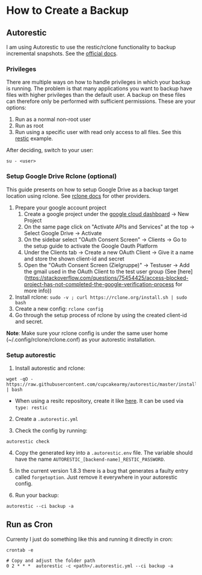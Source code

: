 # How to Create a Backup

## Autorestic

I am using Autorestic to use the restic/rclone functionality to backup incremental snapshots.
See the [official docs](https://autorestic.vercel.app/config).

### Privileges

There are multiple ways on how to handle privileges in which your backup is running. The problem is that many applications you want to backup have files with higher privileges than the default user. A backup on these files can therefore only be performed with sufficient permissions. These are your options:

1. Run as a normal non-root user
2. Run as root
3. Run using a specific user with read only access to all files. See this [restic](https://restic.readthedocs.io/en/latest/080_examples.html#backing-up-your-system-without-running-restic-as-root) example.

After deciding, switch to your user:
```
su - <user>
```

### Setup Google Drive Rclone (optional)

This guide presents on how to setup Google Drive as a backup target location using rclone. See [rclone docs](https://rclone.org/docs/) for other providers.

1. Prepare your google account project
   1. Create a google project under the [google cloud dashboard](https://console.cloud.google.com/apis/dashboard) -> New Project
   2. On the same page click on "Activate APIs and Services" at the top -> Select Google Drive -> Activate
   3. On the sidebar select "OAuth Consent Screen" -> Clients -> Go to the setup guide to activate the Google Oauth Platform
   4. Under the Clients tab -> Create a new OAuth Client -> Give it a name and store the shown client-id and secret
   5. Open the "OAuth Consent Screen (Zielgruppe)" -> Testuser -> Add the gmail used in the OAuth Client to the test user group (See [here](https://stackoverflow.com/questions/75454425/access-blocked-project-has-not-completed-the-google-verification-process for more info))
2. Install rclone: `sudo -v ; curl https://rclone.org/install.sh | sudo bash`
3. Create a new config: `rclone config`
4. Go through the setup process of rclone by using the created client-id and secret.

**Note**: Make sure your rclone config is under the same user home (~/.config/rclone/rclone.conf) as your autorestic installation.

### Setup autorestic

1. Install autorestic and rclone:
```shell
wget -qO - https://raw.githubusercontent.com/cupcakearmy/autorestic/master/install.sh | bash
```
- When using a resitc repository, create it like [here](https://rclone.org/docs/). It can be used via `type: restic`

2. Create a `.autorestic.yml`

3. Check the config by running:
```shell
autorestic check
```

4. Copy the generated key into a `.autorestic.env` file. The variable should have the name `AUTORESTIC_[backend-name]_RESTIC_PASSWORD`.

5. In the current version 1.8.3 there is a bug that generates a faulty entry called `forgetoption`. Just remove it everywhere in your autorestic config.

6. Run your backup:
```shell
autorestic --ci backup -a
```

## Run as Cron

Currenty I just do something like this and running it directly in cron:

```shell
crontab -e

# Copy and adjust the folder path
0 2 * * *  autorestic -c <path>/.autorestic.yml --ci backup -a
```